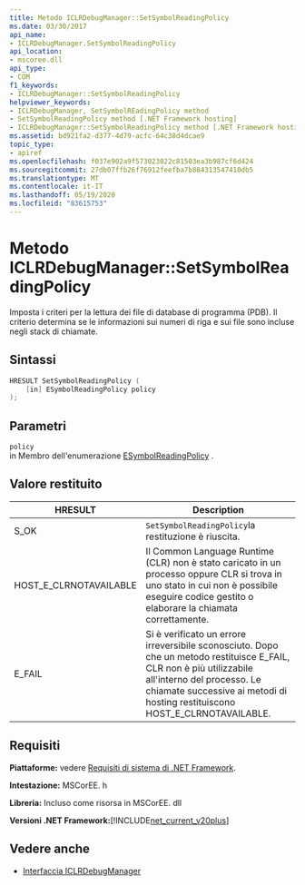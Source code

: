 ```yaml
---
title: Metodo ICLRDebugManager::SetSymbolReadingPolicy
ms.date: 03/30/2017
api_name:
- ICLRDebugManager.SetSymbolReadingPolicy
api_location:
- mscoree.dll
api_type:
- COM
f1_keywords:
- ICLRDebugManager::SetSymbolReadingPolicy
helpviewer_keywords:
- ICLRDebugManager, SetSymbolREadingPolicy method
- SetSymbolReadingPolicy method [.NET Framework hosting]
- ICLRDebugManager::SetSymbolReadingPolicy method [.NET Framework hosting]
ms.assetid: bd921fa2-d377-4d79-acfc-64c38d4dcae9
topic_type:
- apiref
ms.openlocfilehash: f037e902a9f573023022c81503ea3b987cf6d424
ms.sourcegitcommit: 27db07ffb26f76912feefba7b884313547410db5
ms.translationtype: MT
ms.contentlocale: it-IT
ms.lasthandoff: 05/19/2020
ms.locfileid: "83615753"
---
```

# <a name="iclrdebugmanagersetsymbolreadingpolicy-method"></a>Metodo ICLRDebugManager::SetSymbolReadingPolicy
Imposta i criteri per la lettura dei file di database di programma (PDB). Il criterio determina se le informazioni sui numeri di riga e sui file sono incluse negli stack di chiamate.  
  
## <a name="syntax"></a>Sintassi  
  
```cpp  
HRESULT SetSymbolReadingPolicy (  
    [in] ESymbolReadingPolicy policy  
);  
```  
  
## <a name="parameters"></a>Parametri  
 `policy`  
 in Membro dell'enumerazione [ESymbolReadingPolicy](esymbolreadingpolicy-enumeration.md) .  
  
## <a name="return-value"></a>Valore restituito  
  
|HRESULT|Description|  
|-------------|-----------------|  
|S_OK|`SetSymbolReadingPolicy`la restituzione è riuscita.|  
|HOST_E_CLRNOTAVAILABLE|Il Common Language Runtime (CLR) non è stato caricato in un processo oppure CLR si trova in uno stato in cui non è possibile eseguire codice gestito o elaborare la chiamata correttamente.|  
|E_FAIL|Si è verificato un errore irreversibile sconosciuto. Dopo che un metodo restituisce E_FAIL, CLR non è più utilizzabile all'interno del processo. Le chiamate successive ai metodi di hosting restituiscono HOST_E_CLRNOTAVAILABLE.|  
  
## <a name="requirements"></a>Requisiti  
 **Piattaforme:** vedere [Requisiti di sistema di .NET Framework](../../get-started/system-requirements.md).  
  
 **Intestazione:** MSCorEE. h  
  
 **Libreria:** Incluso come risorsa in MSCorEE. dll  
  
 **Versioni .NET Framework:**[!INCLUDE[net_current_v20plus](../../../../includes/net-current-v20plus-md.md)]  
  
## <a name="see-also"></a>Vedere anche

- [Interfaccia ICLRDebugManager](iclrdebugmanager-interface.md)
